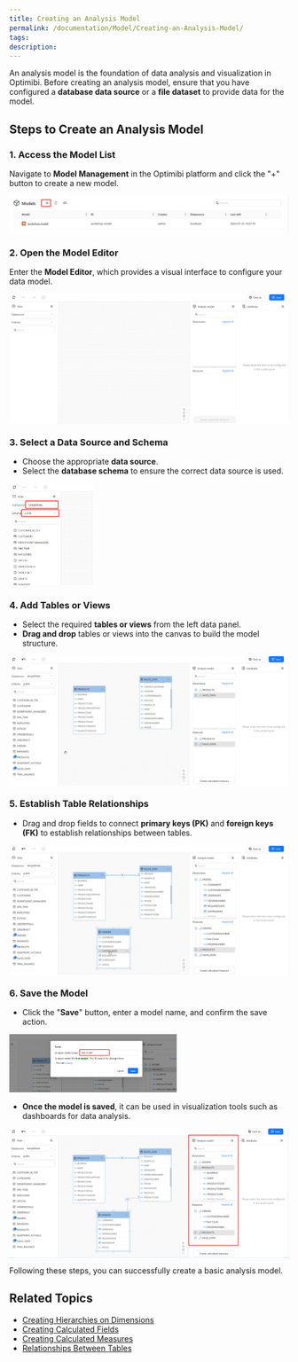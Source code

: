 ```yaml
---
title: Creating an Analysis Model
permalink: /documentation/Model/Creating-an-Analysis-Model/
tags:
description: 
---
```


An analysis model is the foundation of data analysis and visualization in Optimibi. Before creating an analysis model, ensure that you have configured a **database data source** or a **file dataset** to provide data for the model.

## Steps to Create an Analysis Model

### 1. **Access the Model List**  
Navigate to **Model Management** in the Optimibi platform and click the "+" button to create a new model.

<img src="./images/1739444830208.png" alt="Model List" align="center" />

### 2. **Open the Model Editor**  
Enter the **Model Editor**, which provides a visual interface to configure your data model.

<img src="./images/1739445146508.png" alt="Model Editor" align="center" />

### 3. **Select a Data Source and Schema**  
- Choose the appropriate **data source**.  
- Select the **database schema** to ensure the correct data source is used.  

<div align="left"><img src="./images/1739445389818.png"  width="30%" /></div>

### 4. **Add Tables or Views**  
- Select the required **tables or views** from the left data panel.  
- **Drag and drop** tables or views into the canvas to build the model structure.  

<img src="./images/26yyu-fh11t.gif" alt="Add Tables" align="center" />

### 5. **Establish Table Relationships**  
- Drag and drop fields to connect **primary keys (PK)** and **foreign keys (FK)** to establish relationships between tables.  

<img src="./images/w5pfw-7adbc.gif" alt="Table Relationships" align="center" />

### 6. **Save the Model**  
- Click the "**Save**" button, enter a model name, and confirm the save action.  

<div align="left"><img src="./images/1739446722434.png"  width="60%" /></div>

- **Once the model is saved**, it can be used in visualization tools such as dashboards for data analysis.  

<img src="./images/1739446441842.png" alt="Model in Dashboard" align="center" />

Following these steps, you can successfully create a basic analysis model.

## Related Topics  
- [Creating Hierarchies on Dimensions]()  
- [Creating Calculated Fields]()  
- [Creating Calculated Measures]()  
- [Relationships Between Tables]()  


